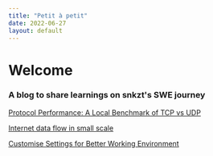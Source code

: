 ```yaml
---
title: "Petit à petit"
date: 2022-06-27
layout: default
---
```


# Welcome

### A blog to share learnings on snkzt's SWE journey
[Protocol Performance: A Local Benchmark of TCP vs UDP](https://snkzt.github.io/posts/tcp-udp-comparison)

[Internet data flow in small scale](https://snkzt.github.io/posts/miniproject-tls-tcp-ip)

[Customise Settings for Better Working Environment](https://snkzt.github.io/posts/dotfile)